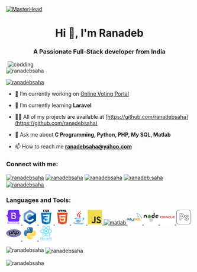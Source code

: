 [![MasterHead](https://richestsoft.com/blog/wp-content/uploads/2019/04/web-development-banner.jpg)](https://bento.me/ranadebsaha)
<h1 align="center">Hi 👋, I'm Ranadeb</h1>
<h3 align="center">A Passionate Full-Stack developer from India</h3>
<img align="right" alt="codding" width="500" src="https://www.chawtechsolutions.com/wp-content/uploads/2019/03/developer.gif"></img>
<p align="left"> <img src="https://komarev.com/ghpvc/?username=ranadebsaha&label=Profile%20views&color=0e75b6&style=flat" alt="ranadebsaha" /> </p>

<p align="left"> <a href="https://twitter.com/ranadebsaha" target="blank"><img src="https://img.shields.io/twitter/follow/ranadebsaha?logo=twitter&style=for-the-badge" alt="ranadebsaha" /></a> </p>

- 🔭 I’m currently working on [Online Voting Portal](https://rdsonlinevotingsystem.rf.gd/)

- 🌱 I’m currently learning **Laravel**

- 👨‍💻 All of my projects are available at [https://github.com/ranadebsaha](https://github.com/ranadebsaha)

- 💬 Ask me about **C Programming, Python, PHP, My SQL, Matlab**

- 📫 How to reach me **ranadebsaha@yahoo.com**

<h3 align="left">Connect with me:</h3>
<p align="left">
<a href="https://twitter.com/ranadebsaha" target="blank"><img align="center" src="https://raw.githubusercontent.com/rahuldkjain/github-profile-readme-generator/master/src/images/icons/Social/twitter.svg" alt="ranadebsaha" height="30" width="40" /></a>
<a href="https://linkedin.com/in/ranadebsaha" target="blank"><img align="center" src="https://raw.githubusercontent.com/rahuldkjain/github-profile-readme-generator/master/src/images/icons/Social/linked-in-alt.svg" alt="ranadebsaha" height="30" width="40" /></a>
<a href="https://fb.com/ranadebsaha" target="blank"><img align="center" src="https://raw.githubusercontent.com/rahuldkjain/github-profile-readme-generator/master/src/images/icons/Social/facebook.svg" alt="ranadebsaha" height="30" width="40" /></a>
<a href="https://instagram.com/ranadeb.saha" target="blank"><img align="center" src="https://raw.githubusercontent.com/rahuldkjain/github-profile-readme-generator/master/src/images/icons/Social/instagram.svg" alt="ranadeb.saha" height="30" width="40" /></a>
<a href="https://www.youtube.com/c/ranadebsaha" target="blank"><img align="center" src="https://raw.githubusercontent.com/rahuldkjain/github-profile-readme-generator/master/src/images/icons/Social/youtube.svg" alt="ranadebsaha" height="30" width="40" /></a>
</p>

<h3 align="left">Languages and Tools:</h3>
<p align="left"> <a href="https://getbootstrap.com" target="_blank" rel="noreferrer"> <img src="https://raw.githubusercontent.com/devicons/devicon/master/icons/bootstrap/bootstrap-plain-wordmark.svg" alt="bootstrap" width="40" height="40"/> </a> <a href="https://www.cprogramming.com/" target="_blank" rel="noreferrer"> <img src="https://raw.githubusercontent.com/devicons/devicon/master/icons/c/c-original.svg" alt="c" width="40" height="40"/> </a> <a href="https://www.w3schools.com/css/" target="_blank" rel="noreferrer"> <img src="https://raw.githubusercontent.com/devicons/devicon/master/icons/css3/css3-original-wordmark.svg" alt="css3" width="40" height="40"/> </a> <a href="https://www.w3.org/html/" target="_blank" rel="noreferrer"> <img src="https://raw.githubusercontent.com/devicons/devicon/master/icons/html5/html5-original-wordmark.svg" alt="html5" width="40" height="40"/> </a> <a href="https://www.java.com" target="_blank" rel="noreferrer"> <img src="https://raw.githubusercontent.com/devicons/devicon/master/icons/java/java-original.svg" alt="java" width="40" height="40"/> </a> <a href="https://developer.mozilla.org/en-US/docs/Web/JavaScript" target="_blank" rel="noreferrer"> <img src="https://raw.githubusercontent.com/devicons/devicon/master/icons/javascript/javascript-original.svg" alt="javascript" width="40" height="40"/> </a> <a href="https://www.mathworks.com/" target="_blank" rel="noreferrer"> <img src="https://upload.wikimedia.org/wikipedia/commons/2/21/Matlab_Logo.png" alt="matlab" width="40" height="40"/> </a> <a href="https://www.mysql.com/" target="_blank" rel="noreferrer"> <img src="https://raw.githubusercontent.com/devicons/devicon/master/icons/mysql/mysql-original-wordmark.svg" alt="mysql" width="40" height="40"/> </a> <a href="https://nodejs.org" target="_blank" rel="noreferrer"> <img src="https://raw.githubusercontent.com/devicons/devicon/master/icons/nodejs/nodejs-original-wordmark.svg" alt="nodejs" width="40" height="40"/> </a> <a href="https://www.oracle.com/" target="_blank" rel="noreferrer"> <img src="https://raw.githubusercontent.com/devicons/devicon/master/icons/oracle/oracle-original.svg" alt="oracle" width="40" height="40"/> </a> <a href="https://www.photoshop.com/en" target="_blank" rel="noreferrer"> <img src="https://raw.githubusercontent.com/devicons/devicon/master/icons/photoshop/photoshop-line.svg" alt="photoshop" width="40" height="40"/> </a> <a href="https://www.php.net" target="_blank" rel="noreferrer"> <img src="https://raw.githubusercontent.com/devicons/devicon/master/icons/php/php-original.svg" alt="php" width="40" height="40"/> </a> <a href="https://www.python.org" target="_blank" rel="noreferrer"> <img src="https://raw.githubusercontent.com/devicons/devicon/master/icons/python/python-original.svg" alt="python" width="40" height="40"/> </a> <a href="https://reactjs.org/" target="_blank" rel="noreferrer"> <img src="https://raw.githubusercontent.com/devicons/devicon/master/icons/react/react-original-wordmark.svg" alt="react" width="40" height="40"/> </a> </p>

<p><img align="left" src="https://github-readme-stats.vercel.app/api/top-langs?username=ranadebsaha&show_icons=true&locale=en&layout=compact" alt="ranadebsaha" /></p>

<p>&nbsp;<img align="center" src="https://github-readme-stats.vercel.app/api?username=ranadebsaha&show_icons=true&locale=en" alt="ranadebsaha" /></p>

<p><img align="center" src="https://github-readme-streak-stats.herokuapp.com/?user=ranadebsaha&" alt="ranadebsaha" /></p>
